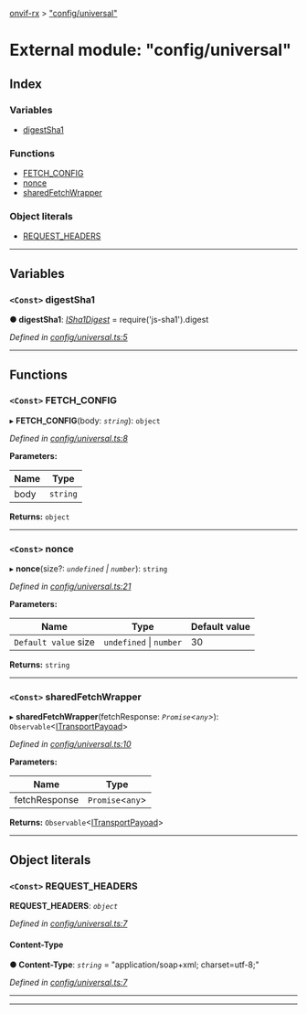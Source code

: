 [onvif-rx](../README.md) > ["config/universal"](../modules/_config_universal_.md)

# External module: "config/universal"

## Index

### Variables

* [digestSha1](_config_universal_.md#digestsha1)

### Functions

* [FETCH_CONFIG](_config_universal_.md#fetch_config)
* [nonce](_config_universal_.md#nonce)
* [sharedFetchWrapper](_config_universal_.md#sharedfetchwrapper)

### Object literals

* [REQUEST_HEADERS](_config_universal_.md#request_headers)

---

## Variables

<a id="digestsha1"></a>

### `<Const>` digestSha1

**● digestSha1**: *[ISha1Digest](_config_interfaces_.md#isha1digest)* =  require('js-sha1').digest

*Defined in [config/universal.ts:5](https://github.com/patrickmichalina/onvif-rx/blob/d62cee9/src/config/universal.ts#L5)*

___

## Functions

<a id="fetch_config"></a>

### `<Const>` FETCH_CONFIG

▸ **FETCH_CONFIG**(body: *`string`*): `object`

*Defined in [config/universal.ts:8](https://github.com/patrickmichalina/onvif-rx/blob/d62cee9/src/config/universal.ts#L8)*

**Parameters:**

| Name | Type |
| ------ | ------ |
| body | `string` |

**Returns:** `object`

___
<a id="nonce"></a>

### `<Const>` nonce

▸ **nonce**(size?: *`undefined` \| `number`*): `string`

*Defined in [config/universal.ts:21](https://github.com/patrickmichalina/onvif-rx/blob/d62cee9/src/config/universal.ts#L21)*

**Parameters:**

| Name | Type | Default value |
| ------ | ------ | ------ |
| `Default value` size | `undefined` \| `number` | 30 |

**Returns:** `string`

___
<a id="sharedfetchwrapper"></a>

### `<Const>` sharedFetchWrapper

▸ **sharedFetchWrapper**(fetchResponse: *`Promise`<`any`>*): `Observable`<[ITransportPayoad](../interfaces/_config_interfaces_.itransportpayoad.md)>

*Defined in [config/universal.ts:10](https://github.com/patrickmichalina/onvif-rx/blob/d62cee9/src/config/universal.ts#L10)*

**Parameters:**

| Name | Type |
| ------ | ------ |
| fetchResponse | `Promise`<`any`> |

**Returns:** `Observable`<[ITransportPayoad](../interfaces/_config_interfaces_.itransportpayoad.md)>

___

## Object literals

<a id="request_headers"></a>

### `<Const>` REQUEST_HEADERS

**REQUEST_HEADERS**: *`object`*

*Defined in [config/universal.ts:7](https://github.com/patrickmichalina/onvif-rx/blob/d62cee9/src/config/universal.ts#L7)*

<a id="request_headers.content_type"></a>

####  Content-Type

**● Content-Type**: *`string`* = "application/soap+xml; charset=utf-8;"

*Defined in [config/universal.ts:7](https://github.com/patrickmichalina/onvif-rx/blob/d62cee9/src/config/universal.ts#L7)*

___

___

